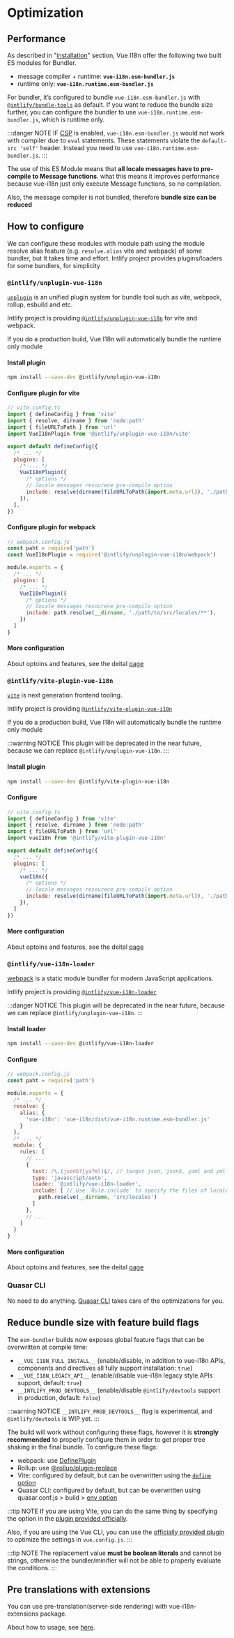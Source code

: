 # Optimization


## Performance

As described in "[installation](../installation##from-cdn-or-without-a-bundler)" section, Vue I18n offer the following two built ES modules for Bundler.

- message compiler + runtime: **`vue-i18n.esm-bundler.js`**
- runtime only: **`vue-i18n.runtime.esm-bundler.js`**

For bundler, it’s configured to bundle `vue-i18n.esm-bundler.js` with [`@intlify/bundle-tools`](https://github.com/intlify/bundle-tools#intlifybundle-tools) as default. If you want to reduce the bundle size further, you can configure the bundler to use `vue-i18n.runtime.esm-bundler.js`, which is runtime only.

:::danger NOTE
IF [CSP](https://developer.mozilla.org/en-US/docs/Web/HTTP/CSP) is enabled, `vue-i18n.esm-bundler.js` would not work with compiler due to `eval` statements. These statements violate the `default-src 'self'` header. Instead you need to use `vue-i18n.runtime.esm-bundler.js`.
:::

The use of this ES Module means that **all locale messages have to pre-compile to Message functions**. what this means it improves performance because vue-i18n just only execute Message functions, so no compilation.

Also, the message compiler is not bundled, therefore **bundle size can be reduced**

## How to configure

We can configure these modules with module path using the module resolve alias feature (e.g. `resolve.alias` vite and webpack) of some bundler, but It takes time and effort.
Intlify project provides plugins/loaders for some bundlers, for simplicity

### `@intlify/unplugin-vue-i18n`

[`unplugin`](https://github.com/unjs/unplugin) is an unified plugin system for bundle tool such as vite, webpack, rollup, esbuild and etc.

Intlify project is providing [`@intlify/unplugin-vue-i18n`](https://github.com/intlify/bundle-tools/tree/main/packages/unplugin-vue-i18n) for vite and webpack.

If you do a production build, Vue I18n will automatically bundle the runtime only module

#### Install plugin

```sh
npm install --save-dev @intlify/unplugin-vue-i18n
```

#### Configure plugin for vite

```js
// vite.config.ts
import { defineConfig } from 'vite'
import { resolve, dirname } from 'node:path'
import { fileURLToPath } from 'url'
import VueI18nPlugin from '@intlify/unplugin-vue-i18n/vite'

export default defineConfig({
  /* ... */
  plugins: [
    /* ... */
    VueI18nPlugin({
      /* options */
      // locale messages resourece pre-compile option
      include: resolve(dirname(fileURLToPath(import.meta.url)), './path/to/src/locales/**'),
    }),
  ],
})
```

#### Configure plugin for webpack

```js
// webpack.config.js
const paht = require('path')
const VueI18nPlugin = require('@intlify/unplugin-vue-i18n/webpack')

module.exports = {
  /* ... */
  plugins: [
    /* ... */
    VueI18nPlugin({
      /* options */
      // locale messages resourece pre-compile option
      include: path.resolve(__dirname, './path/to/src/locales/**'),
    })
  ]
}
```

#### More configuration

About optoins and features, see the deital [page](https://github.com/intlify/bundle-tools/tree/main/packages/unplugin-vue-i18n#intlifyunplugin-vue-i18n)

### `@intlify/vite-plugin-vue-i18n`

[`vite`](https://vitejs.dev/) is next generation frontend tooling.

Intlify project is providing [`@intlify/vite-plugin-vue-i18n`](https://github.com/intlify/bundle-tools/tree/main/packages/vite-plugin-vue-i18n)

If you do a production build, Vue I18n will automatically bundle the runtime only module

:::warning NOTICE
This plugin will be deprecated in the near future, because we can replace `@intlify/unplugin-vue-i18n`.
:::

#### Install plugin

```sh
npm install --save-dev @intlify/vite-plugin-vue-i18n
```

#### Configure

```js
// vite.config.ts
import { defineConfig } from 'vite'
import { resolve, dirname } from 'node:path'
import { fileURLToPath } from 'url'
import vueI18n from '@intlify/vite-plugin-vue-i18n'

export default defineConfig({
  /* ... */
  plugins: [
    /* ... */
    vueI18n({
      /* options */
      // locale messages resourece pre-compile option
      include: resolve(dirname(fileURLToPath(import.meta.url)), './path/to/src/locales/**'),
    }),
  ]
})
```

#### More configuration

About optoins and features, see the deital [page](https://github.com/intlify/bundle-tools/tree/main/packages/vite-plugin-vue-i18n)

### `@intlify/vue-i18n-loader`

[webpack](https://webpack.js.org/) is a static module bundler for modern JavaScript applications. 

Intlify project is providing [`@intlify/vue-i18n-loader`](https://github.com/intlify/bundle-tools/tree/main/packages/vue-i18n-loader)

:::danger NOTICE
This plugin will be deprecated in the near future, because we can replace `@intlify/unplugin-vue-i18n`.
:::

#### Install loader

```sh
npm install --save-dev @intlify/vue-i18n-loader
```

#### Configure

```js
// webpack.config.js
const paht = require('path')

module.exports = {
  /* ... */
  resolve: {
    alias: {
      'vue-i18n': 'vue-i18n/dist/vue-i18n.runtime.esm-bundler.js'
    }
  },
  /* ... */
  module: {
    rules: [
      // ...
      {
        test: /\.(json5?|ya?ml)$/, // target json, json5, yaml and yml files
        type: 'javascript/auto',
        loader: '@intlify/vue-i18n-loader',
        include: [ // Use `Rule.include` to specify the files of locale messages to be pre-compiled
          path.resolve(__dirname, 'src/locales')
        ]
      },
      // ...
    ]
  }
}
```

#### More configuration

About optoins and features, see the deital [page](https://github.com/intlify/bundle-tools/tree/main/packages/vue-i18n-loader)

### Quasar CLI

No need to do anything. [Quasar CLI](https://quasar.dev) takes care of the optimizations for you.

## Reduce bundle size with feature build flags

The `esm-bundler` builds now exposes global feature flags that can be overwritten at compile time:

- `__VUE_I18N_FULL_INSTALL__` (enable/disable, in addition to vue-i18n APIs, components and directives all fully support installation: `true`)
- `__VUE_I18N_LEGACY_API__` (enable/disable vue-i18n legacy style APIs support, default: `true`)
- `__INTLIFY_PROD_DEVTOOLS__` (enable/disable `@intlify/devtools` support in production, default: `false`)

:::warning NOTICE
`__INTLIFY_PROD_DEVTOOLS__` flag is experimental, and `@intlify/devtools` is WIP yet.
:::

The build will work without configuring these flags, however it is **strongly recommended** to properly configure them in order to get proper tree shaking in the final bundle. To configure these flags:

- webpack: use [DefinePlugin](https://webpack.js.org/plugins/define-plugin/)
- Rollup: use [@rollup/plugin-replace](https://github.com/rollup/plugins/tree/master/packages/replace)
- Vite: configured by default, but can be overwritten using the [`define` option](https://github.com/vitejs/vite/blob/a4133c073e640b17276b2de6e91a6857bdf382e1/src/node/config.ts#L72-L76)
- Quasar CLI: configured by default, but can be overwritten using quasar.conf.js > build > [env option](https://quasar.dev/quasar-cli/handling-process-env#adding-to-process-env)

:::tip NOTE
If you are using Vite, you can do the same thing by specifying the option in the [plugin provided officially](https://github.com/intlify/vite-plugin-vue-i18n).

Also, if you are using the Vue CLI, you can use the [officially provided plugin](https://github.com/intlify/vue-cli-plugin-i18n) to optimize the settings in `vue.config.js`.
:::

:::tip NOTE
The replacement value **must be boolean literals** and cannot be strings, otherwise the bundler/minifier will not be able to properly evaluate the conditions.
:::

## Pre translations with extensions

You can use pre-translation(server-side rendering) with vue-i18n-extensions package.

About how to usage, see [here](https://github.com/intlify/vue-i18n-extensions).
